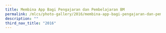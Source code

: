 ```yaml
---
title: Membina App Bagi Pengajaran dan Pembelajaran BM
permalink: /mlcs/photo-gallery/2016/membina-app-bagi-pengajaran-dan-pembelajaran-bm/
description: ""
third_nav_title: "2016"
---
```

